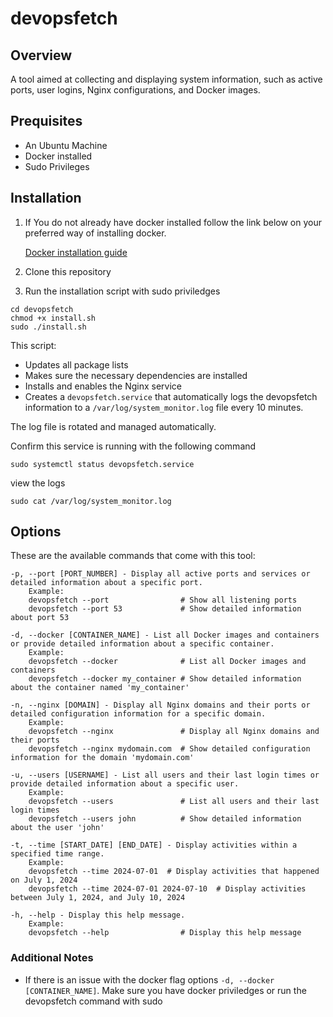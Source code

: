 # devopsfetch

## Overview
A tool aimed at collecting and displaying system information, such as active ports, user logins, Nginx configurations, and Docker images.
## Prequisites
* An Ubuntu Machine
* Docker installed
* Sudo Privileges

## Installation
1. If You do not already have docker installed follow the link below on your preferred way of installing docker.

    [Docker installation guide](https://docs.docker.com/engine/install/)

3. Clone this repository
4. Run the installation script with sudo priviledges
```
cd devopsfetch
chmod +x install.sh
sudo ./install.sh
```
This script:
* Updates all package lists
* Makes sure the necessary dependencies are installed
* Installs and enables the Nginx service
* Creates a `devopsfetch.service` that automatically logs the devopsfetch information to a `/var/log/system_monitor.log` file every 10 minutes.


The log file is rotated and managed automatically.


  Confirm this service is running with the following command
  ```
  sudo systemctl status devopsfetch.service
  ```
  view the logs
  ````
  sudo cat /var/log/system_monitor.log
  ````

## Options
These are the available commands that come with this tool:
```
-p, --port [PORT_NUMBER] - Display all active ports and services or detailed information about a specific port.
    Example:
    devopsfetch --port                # Show all listening ports
    devopsfetch --port 53             # Show detailed information about port 53

-d, --docker [CONTAINER_NAME] - List all Docker images and containers or provide detailed information about a specific container.
    Example:
    devopsfetch --docker              # List all Docker images and containers
    devopsfetch --docker my_container # Show detailed information about the container named 'my_container'

-n, --nginx [DOMAIN] - Display all Nginx domains and their ports or detailed configuration information for a specific domain.
    Example:
    devopsfetch --nginx               # Display all Nginx domains and their ports
    devopsfetch --nginx mydomain.com  # Show detailed configuration information for the domain 'mydomain.com'

-u, --users [USERNAME] - List all users and their last login times or provide detailed information about a specific user.
    Example:
    devopsfetch --users               # List all users and their last login times
    devopsfetch --users john          # Show detailed information about the user 'john'

-t, --time [START_DATE] [END_DATE] - Display activities within a specified time range.
    Example:
    devopsfetch --time 2024-07-01  # Display activities that happened on July 1, 2024
    devopsfetch --time 2024-07-01 2024-07-10  # Display activities between July 1, 2024, and July 10, 2024

-h, --help - Display this help message.
    Example:
    devopsfetch --help                # Display this help message
```

### Additional Notes
* If there is an issue with the docker flag options `-d, --docker [CONTAINER_NAME]`. Make sure you have docker priviledges or run the devopsfetch command with sudo



